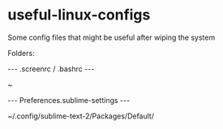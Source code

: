 # useful-linux-configs
Some config files that might be useful after wiping the system


Folders:

--- .screenrc / .bashrc ---

~



--- Preferences.sublime-settings ---

~/.config/sublime-text-2/Packages/Default/